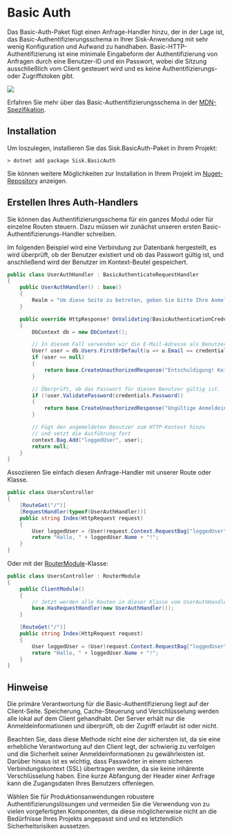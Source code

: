 # Basic Auth

Das Basic-Auth-Paket fügt einen Anfrage-Handler hinzu, der in der Lage ist, das Basic-Authentifizierungsschema in Ihrer Sisk-Anwendung mit sehr wenig Konfiguration und Aufwand zu handhaben.
Basic-HTTP-Authentifizierung ist eine minimale Eingabeform der Authentifizierung von Anfragen durch eine Benutzer-ID und ein Passwort, wobei die Sitzung ausschließlich vom Client gesteuert wird und es keine Authentifizierungs- oder Zugriffstoken gibt.

<img src="https://developer.mozilla.org/pt-BR/docs/Web/HTTP/Authentication/httpauth.png">

Erfahren Sie mehr über das Basic-Authentifizierungsschema in der [MDN-Spezifikation](https://developer.mozilla.org/pt-BR/docs/Web/HTTP/Authentication).

## Installation

Um loszulegen, installieren Sie das Sisk.BasicAuth-Paket in Ihrem Projekt:
    
    > dotnet add package Sisk.BasicAuth

Sie können weitere Möglichkeiten zur Installation in Ihrem Projekt im [Nuget-Repository](https://www.nuget.org/packages/Sisk.BasicAuth/0.15.0) anzeigen.

## Erstellen Ihres Auth-Handlers

Sie können das Authentifizierungsschema für ein ganzes Modul oder für einzelne Routen steuern. Dazu müssen wir zunächst unseren ersten Basic-Authentifizierungs-Handler schreiben.

Im folgenden Beispiel wird eine Verbindung zur Datenbank hergestellt, es wird überprüft, ob der Benutzer existiert und ob das Passwort gültig ist, und anschließend wird der Benutzer im Kontext-Beutel gespeichert.

```cs
public class UserAuthHandler : BasicAuthenticateRequestHandler
{
    public UserAuthHandler() : base()
    {
        Realm = "Um diese Seite zu betreten, geben Sie bitte Ihre Anmeldeinformationen ein.";
    }

    public override HttpResponse? OnValidating(BasicAuthenticationCredentials credentials, HttpContext context)
    {
        DbContext db = new DbContext();

        // In diesem Fall verwenden wir die E-Mail-Adresse als Benutzer-ID-Feld, also suchen wir nach einem Benutzer mit seiner E-Mail-Adresse.
        User? user = db.Users.FirstOrDefault(u => u.Email == credentials.UserId);
        if (user == null)
        {
            return base.CreateUnauthorizedResponse("Entschuldigung! Kein Benutzer mit dieser E-Mail-Adresse gefunden.");
        }

        // Überprüft, ob das Passwort für diesen Benutzer gültig ist.
        if (!user.ValidatePassword(credentials.Password))
        {
            return base.CreateUnauthorizedResponse("Ungültige Anmeldeinformationen.");
        }

        // Fügt den angemeldeten Benutzer zum HTTP-Kontext hinzu
        // und setzt die Ausführung fort
        context.Bag.Add("loggedUser", user);
        return null;
    }
}
```

Assoziieren Sie einfach diesen Anfrage-Handler mit unserer Route oder Klasse.

```cs
public class UsersController
{
    [RouteGet("/")]
    [RequestHandler(typeof(UserAuthHandler))]
    public string Index(HttpRequest request)
    {
        User loggedUser = (User)request.Context.RequestBag["loggedUser"];
        return "Hallo, " + loggedUser.Name + "!";
    }
}
```

Oder mit der [RouterModule](/api/Sisk.Core.Routing.RouterModule)-Klasse:

```cs
public class UsersController : RouterModule
{
    public ClientModule()
    {
        // Jetzt werden alle Routen in dieser Klasse vom UserAuthHandler gehandhabt.
        base.HasRequestHandler(new UserAuthHandler());
    }

    [RouteGet("/")]
    public string Index(HttpRequest request)
    {
        User loggedUser = (User)request.Context.RequestBag["loggedUser"];
        return "Hallo, " + loggedUser.Name + "!";
    }
}
```

## Hinweise

Die primäre Verantwortung für die Basic-Authentifizierung liegt auf der Client-Seite. Speicherung, Cache-Steuerung und Verschlüsselung werden alle lokal auf dem Client gehandhabt. Der Server erhält nur die Anmeldeinformationen und überprüft, ob der Zugriff erlaubt ist oder nicht.

Beachten Sie, dass diese Methode nicht eine der sichersten ist, da sie eine erhebliche Verantwortung auf den Client legt, der schwierig zu verfolgen und die Sicherheit seiner Anmeldeinformationen zu gewährleisten ist. Darüber hinaus ist es wichtig, dass Passwörter in einem sicheren Verbindungskontext (SSL) übertragen werden, da sie keine inhärente Verschlüsselung haben. Eine kurze Abfangung der Header einer Anfrage kann die Zugangsdaten Ihres Benutzers offenlegen.

Wählen Sie für Produktionsanwendungen robustere Authentifizierungslösungen und vermeiden Sie die Verwendung von zu vielen vorgefertigten Komponenten, da diese möglicherweise nicht an die Bedürfnisse Ihres Projekts angepasst sind und es letztendlich Sicherheitsrisiken aussetzen.